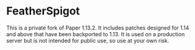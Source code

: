 FeatherSpigot
===========

This is a private fork of Paper 1.13.2. It includes patches designed for 1.14 and above that have been backported to 1.13. It is used on a production server but is not intended for public use, so use at your own risk. 
